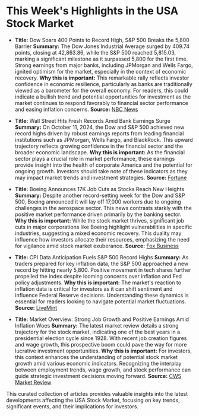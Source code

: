 # This Week's Highlights in the USA Stock Market

  - **Title:** Dow Soars 400 Points to Record High, S&P 500 Breaks the 5,800 Barrier
    **Summary:** The Dow Jones Industrial Average surged by 409.74 points, closing at 42,863.86, while the S&P 500 reached 5,815.03, marking a significant milestone as it surpassed 5,800 for the first time. Strong earnings from major banks, including JPMorgan and Wells Fargo, ignited optimism for the market, especially in the context of economic recovery.
    **Why this is important:** This remarkable rally reflects investor confidence in economic resilience, particularly as banks are traditionally viewed as a barometer for the overall economy. For readers, this could indicate a bullish trend and potential opportunities for investment as the market continues to respond favorably to financial sector performance and easing inflation concerns.
    **Source:** [NBC News](https://www.nbcnews.com/business/markets/dow-jumps-400-points-record-friday-sp-500-closes-5800-first-time-rcna175098)

  - **Title:** Wall Street Hits Fresh Records Amid Bank Earnings Surge
    **Summary:** On October 11, 2024, the Dow and S&P 500 achieved new record highs driven by robust earnings reports from leading financial institutions such as JPMorgan, Wells Fargo, and BlackRock. This upward trajectory reflects growing confidence in the financial sector and the broader economic landscape.
    **Why this is important:** As the financial sector plays a crucial role in market performance, these earnings provide insight into the health of corporate America and the potential for ongoing growth. Investors should take note of these indicators as they may impact market trends and investment strategies.
    **Source:** [Fortune](https://fortune.com/2024/10/11/date-stock-market-today-dow-sp500-nasdaq-5/)

  - **Title:** Boeing Announces 17K Job Cuts as Stocks Reach New Heights
    **Summary:** Despite another record-setting week for the Dow and S&P 500, Boeing announced it will lay off 17,000 workers due to ongoing challenges in the aerospace sector. This news contrasts starkly with the positive market performance driven primarily by the banking sector.
    **Why this is important:** While the stock market thrives, significant job cuts in major corporations like Boeing highlight vulnerabilities in specific industries, suggesting a mixed economic recovery. This duality may influence how investors allocate their resources, emphasizing the need for vigilance amid stock market exuberance.
    **Source:** [Fox Business](https://www.foxbusiness.com/markets/dow-sp-500-records-jamie-dimons-warning-robotaxis-rollout)

  - **Title:** CPI Data Anticipation Fuels S&P 500 Record Highs
    **Summary:** As traders prepared for key inflation data, the S&P 500 approached a new record by hitting nearly 5,800. Positive movement in tech shares further propelled the index despite looming concerns over inflation and Fed policy adjustments.
    **Why this is important:** The market's reaction to inflation data is critical for investors as it can shift sentiment and influence Federal Reserve decisions. Understanding these dynamics is essential for readers looking to navigate potential market fluctuations.
    **Source:** [LiveMint](https://www.livemint.com/news/sp-500-hits-record-high-in-run-up-to-cpi-report-markets-wrap-11728506780386.html)

  - **Title:** Market Overview: Strong Job Growth and Positive Earnings Amid Inflation Woes
    **Summary:** The latest market review details a strong trajectory for the stock market, indicating one of the best years in a presidential election cycle since 1928. With recent job creation figures and wage growth, this prospective boom could pave the way for more lucrative investment opportunities.
    **Why this is important:** For investors, this context enhances the understanding of potential stock market growth amid various economic indicators. Recognizing the interplay between employment trends, wage growth, and stock performance can guide strategic investment decisions moving forward.
    **Source:** [CWS Market Review](https://cws.substack.com/p/cws-market-review-october-8-2024)

This curated collection of articles provides valuable insights into the latest developments affecting the USA Stock Market, focusing on key trends, significant events, and their implications for investors.